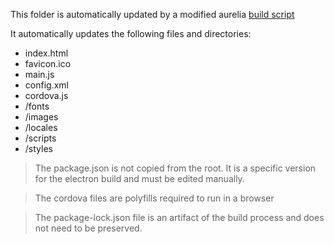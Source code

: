 This folder is automatically updated by a modified aurelia [build script](../aurelia_project/tasks/build.js)

It automatically updates the following files and directories:
-  index.html
-  favicon.ico
-  main.js
-  config.xml
-  cordova.js
-  /fonts
-  /images
-  /locales
-  /scripts
-  /styles

>The package.json is not copied from the root. It is a specific version for the electron build and must be edited manually.

>The cordova files are polyfills required to run in a browser

>The package-lock.json file is an artifact of the build process and does not need to be preserved.



